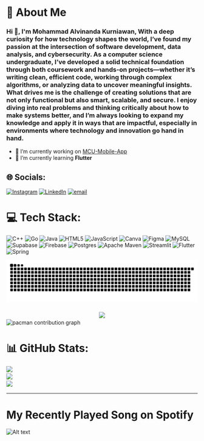 <h1> 💫 About Me </h1>
<h3> Hi 👋, I'm Mohammad Alvinanda Kurniawan, With a deep curiosity for how technology shapes the world, I’ve found my passion at the intersection of software development, data analysis, and cybersecurity. As a computer science undergraduate, I’ve developed a solid technical foundation through both coursework and hands-on projects—whether it’s writing clean, efficient code, working through complex algorithms, or analyzing data to uncover meaningful insights. What drives me is the challenge of creating solutions that are not only functional but also smart, scalable, and secure. I enjoy diving into real problems and thinking critically about how to make systems better, and I’m always looking to expand my knowledge and apply it in ways that are impactful, especially in environments where technology and innovation go hand in hand.</h3>

- 🔭 I’m currently working on [MCU-Mobile-App](https://github.com/alvinandakurniawann/MCU-Mobile-App)
- 🌱 I’m currently learning **Flutter**
## 🌐 Socials:
[![Instagram](https://img.shields.io/badge/Instagram-%23E4405F.svg?logo=Instagram&logoColor=white)](https://instagram.com/alvinandakurniawann) [![LinkedIn](https://img.shields.io/badge/LinkedIn-%230077B5.svg?logo=linkedin&logoColor=white)](https://linkedin.com/in/mohammad-alvinanda-kurniawan) [![email](https://img.shields.io/badge/Email-D14836?logo=gmail&logoColor=white)](mailto:alvinnanda.kurniawan@gmail.com) 

# 💻 Tech Stack:
![C++](https://img.shields.io/badge/c++-%2300599C.svg?style=for-the-badge&logo=c%2B%2B&logoColor=white) ![Go](https://img.shields.io/badge/go-%2300ADD8.svg?style=for-the-badge&logo=go&logoColor=white) ![Java](https://img.shields.io/badge/java-%23ED8B00.svg?style=for-the-badge&logo=openjdk&logoColor=white) ![HTML5](https://img.shields.io/badge/html5-%23E34F26.svg?style=for-the-badge&logo=html5&logoColor=white) ![JavaScript](https://img.shields.io/badge/javascript-%23323330.svg?style=for-the-badge&logo=javascript&logoColor=%23F7DF1E) ![Canva](https://img.shields.io/badge/Canva-%2300C4CC.svg?style=for-the-badge&logo=Canva&logoColor=white) ![Figma](https://img.shields.io/badge/figma-%23F24E1E.svg?style=for-the-badge&logo=figma&logoColor=white) ![MySQL](https://img.shields.io/badge/mysql-4479A1.svg?style=for-the-badge&logo=mysql&logoColor=white) ![Supabase](https://img.shields.io/badge/Supabase-3ECF8E?style=for-the-badge&logo=supabase&logoColor=white) ![Firebase](https://img.shields.io/badge/firebase-a08021?style=for-the-badge&logo=firebase&logoColor=ffcd34) ![Postgres](https://img.shields.io/badge/postgres-%23316192.svg?style=for-the-badge&logo=postgresql&logoColor=white) ![Apache Maven](https://img.shields.io/badge/Apache%20Maven-C71A36?style=for-the-badge&logo=Apache%20Maven&logoColor=white) ![Streamlit](https://img.shields.io/badge/Streamlit-%23FE4B4B.svg?style=for-the-badge&logo=streamlit&logoColor=white) ![Flutter](https://img.shields.io/badge/Flutter-%2302569B.svg?style=for-the-badge&logo=Flutter&logoColor=white) ![Spring](https://img.shields.io/badge/spring-%236DB33F.svg?style=for-the-badge&logo=spring&logoColor=white)

<img src="https://raw.githubusercontent.com/alvinandakurniawann/alvinandakurniawann/output/snake.svg" alt="Snake animation" />

###

<div align="center">
  <img src="https://profile-counter.glitch.me/alvinandakurniawann/count.svg?"  />
</div>

<picture>
  <source media="(prefers-color-scheme: dark)" srcset="https://raw.githubusercontent.com/alvinandakurniawann/alvinandakurniawann/output/pacman-contribution-graph-dark.svg">
  <source media="(prefers-color-scheme: light)" srcset="https://raw.githubusercontent.com/alvinandakurniawann/alvinandakurniawann/output/pacman-contribution-graph.svg">
  <img alt="pacman contribution graph" src="https://raw.githubusercontent.com/alvinandakurniawann/alvinandakurniawann/output/pacman-contribution-graph.svg">
</picture>

###

# 📊 GitHub Stats:
![](https://github-readme-stats.vercel.app/api?username=alvinandakurniawann&theme=dark&hide_border=false&include_all_commits=false&count_private=false)<br/>
![](https://nirzak-streak-stats.vercel.app/?user=alvinandakurniawann&theme=dark&hide_border=false)<br/>
![](https://github-readme-stats.vercel.app/api/top-langs/?username=alvinandakurniawann&theme=dark&hide_border=false&include_all_commits=false&count_private=false&layout=compact)

---
# My Recently Played Song on Spotify

![Alt text](https://spotify-recently-played-readme.vercel.app/api?user=31ynfaxpoud55nbf7aycxwqcdpyi)
<!-- Proudly created with GPRM ( https://gprm.itsvg.in ) -->
